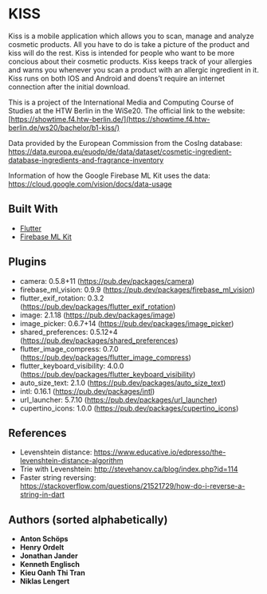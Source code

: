 # KISS

Kiss is a mobile application which allows you to scan, manage and analyze cosmetic products. 
All you have to do is take a picture of the product and kiss will do the rest.
Kiss is intended for people who want to be more concious about their cosmetic products. 
Kiss keeps track of your allergies and warns you whenever you scan a product with an allergic ingredient in it. 
Kiss runs on both IOS and Android and doens’t require an internet connection after the initial download.


This is a project of the International Media and Computing Course of Studies at the HTW Berlin in the WiSe20.
The official link to the website: [https://showtime.f4.htw-berlin.de/](https://showtime.f4.htw-berlin.de/ws20/bachelor/b1-kiss/)


Data provided by the European Commission from the CosIng database: https://data.europa.eu/euodp/de/data/dataset/cosmetic-ingredient-database-ingredients-and-fragrance-inventory

Information of how the Google Firebase ML Kit uses the data: https://cloud.google.com/vision/docs/data-usage

## Built With
* [Flutter](https://flutter.dev/)
* [Firebase ML Kit](https://developers.google.com/ml-kit)

## Plugins
* camera: 0.5.8+11 (https://pub.dev/packages/camera)
* firebase_ml_vision: 0.9.9 (https://pub.dev/packages/firebase_ml_vision)
* flutter_exif_rotation: 0.3.2 (https://pub.dev/packages/flutter_exif_rotation)
* image: 2.1.18 (https://pub.dev/packages/image)
* image_picker: 0.6.7+14 (https://pub.dev/packages/image_picker)
* shared_preferences: 0.5.12+4 (https://pub.dev/packages/shared_preferences)
* flutter_image_compress: 0.7.0 (https://pub.dev/packages/flutter_image_compress)
* flutter_keyboard_visibility: 4.0.0 (https://pub.dev/packages/flutter_keyboard_visibility)
* auto_size_text: 2.1.0 (https://pub.dev/packages/auto_size_text)
* intl: 0.16.1 (https://pub.dev/packages/intl)
* url_launcher: 5.7.10 (https://pub.dev/packages/url_launcher)
* cupertino_icons: 1.0.0 (https://pub.dev/packages/cupertino_icons)


## References
* Levenshtein distance: https://www.educative.io/edpresso/the-levenshtein-distance-algorithm
* Trie with Levenshtein: http://stevehanov.ca/blog/index.php?id=114
* Faster string reversing: https://stackoverflow.com/questions/21521729/how-do-i-reverse-a-string-in-dart 


## Authors (sorted alphabetically)
* **Anton Schöps**
* **Henry Ordelt** 
* **Jonathan Jander** 
* **Kenneth Englisch** 
* **Kieu Oanh Thi Tran**
* **Niklas Lengert**
